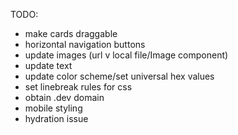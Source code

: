 TODO:

- make cards draggable
- horizontal navigation buttons
- update images (url v local file/Image component)
- update text
- update color scheme/set universal hex values
- set linebreak rules for css
- obtain .dev domain
- mobile styling
- hydration issue
